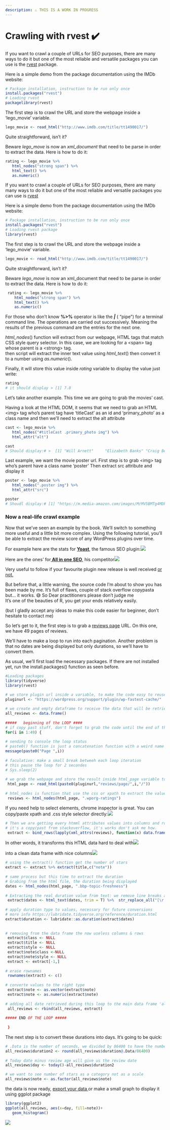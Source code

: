 ```yaml
---
description: ⚠️ THIS IS A WORK IN PROGRESS
---
```


# Crawling with rvest ✔️

If you want to crawl a couple of URLs for SEO purposes, there are many ways to do it but one of the most reliable and versatile packages you can use is the [rvest](https://cran.r-project.org/web/packages/rvest/) package.

Here is a simple demo from the package documentation using the IMDb website:

```r
# Package installation, instruction to be run only once
install.packages("rvest") 
# Loading rvest 
packagelibrary(rvest)
```

The first step is to crawl the URL and store the webpage inside a ‘lego\_movie’ variable.

```r
lego_movie <- read_html("http://www.imdb.com/title/tt1490017/")
```

Quite straightforward, isn’t it?

Beware _lego\_move_ is now an _xml\_document_ that need to be parse in order to extract the data. Here is how to do it:

```r
rating <- lego_movie %>%
   html_nodes("strong span") %>%
   html_text() %>%
   as.numeric()
```

If you want to crawl a couple of URLs for SEO purposes, there are many many ways to do it but one of the most reliable and versatile packages you can use is [rvest](https://cran.r-project.org/web/packages/rvest/)

Here is a simple demo from the package documentation using the IMDb website:

```r
# Package installation, instruction to be run only once
install.packages("rvest") 
# Loading rvest package
library(rvest)
```

The first step is to crawl the URL and store the webpage inside a ‘lego\_movie’ variable.

```r
lego_movie <- read_html("http://www.imdb.com/title/tt1490017/")
```

Quite straightforward, isn’t it?  
  
Beware _lego\_move_ is now an xml\_document that need to be parse in order to extract the data. Here is how to do it:

```r
 rating <- lego_movie %>%
    html_nodes("strong span") %>%
    html_text() %>%
    as.numeric()
```

For those who don’t know **%&gt;%** operator is like the _**\|**_ \( “pipe”\) for a terminal command line. The operations are carried out successively. Meaning the results of the previous command are the entries for the next one.  
  
_html\_nodes_\(\) function will extract from our webpage, HTML tags that match CSS style query selector. In this case, we are looking for a &lt;span&gt; tag whose parent is a &lt;strong&gt; tag.  
then script will extract the inner text value using _html\_text_\(\) then convert it to a number using _as.numeric_\(\).

Finally, it will store this value inside _rating_ variable to display the value just write:

```r
rating 
# it should display > [1] 7.8
```

Let’s take another example. This time we are going to grab the movies’ cast.  
  
Having a look at the HTML DOM, it seems that we need to grab an HTML &lt;img&gt; tag who’s parent tag have ‘titleCast’ as an id and ‘primary\_photo’ as a class name and then we’ll need to extract the alt attribute

```r
cast <- lego_movie %>%
   html_nodes("#titleCast .primary_photo img") %>%
   html_attr("alt")

cast 
# Should display:# >  [1] "Will Arnett"     "Elizabeth Banks" "Craig Berry"# >  [4] "Alison Brie"     "David Burrows"   "Anthony Daniels"# >  [7] "Charlie Day"     "Amanda Farinos"  "Keith Ferguson"# > [10] "Will Ferrell"    "Will Forte"      "Dave Franco"# > [13] "Morgan Freeman"  "Todd Hansen"     "Jonah Hill"

```

Last example, we want the movie poster url. First step is to grab &lt;img&gt; tag who’s parent have a class name ‘poster’ Then extract src attribute and display it

```r
poster <- lego_movie %>%
   html_nodes(".poster img") %>%
   html_attr("src")

poster 
# Shoudl display:# [1] "https://m.media-amazon.com/images/M/MV5BMTg4MDk1ODExN15BMl5BanBnXkFtZTgwNzIyNjg3MDE@.<em>V1_UX182_CR0,0,182,268_AL</em>.jpg"
```

### Now a real-life crawl example

Now that we’ve seen an example by the book. We’ll switch to something more useful and a little bit more complex. Using the following tutorial, you’ll be able to extract the review score of any WordPress plugins over time.

For example here are the stats for [**Yoast**](https://yoast.com/wordpress/plugins/seo/), the famous SEO plugin:![](https://www.gokam.fr/wp-content/uploads/2020/02/yoast.png)

Here are the ones’ for[ **All in one SEO**](https://en-gb.wordpress.org/plugins/all-in-one-seo-pack/), his competitor![](https://www.gokam.fr/wp-content/uploads/2020/02/all-in-one-seo.png)

Very useful to follow if your favourite plugin new release is well received [or not.](https://twitter.com/tuf/status/1229363279388082176)

But before that, a little warning, the source code I’m about to show you has been made by me. It’s full of flaws, couple of stack overflow copypasta but… it works. 😅 So Dear practitioners please don’t judge me  
It’s one of the beauties of R, you get your ends relatively easily.

\(but I gladly accept any ideas to make this code easier for beginner, don’t hesitate to contact me\)

So let’s get to it, the first step is to grab a [reviews page](https://wordpress.org/support/plugin/wp-fastest-cache/reviews/) URL. On this one, we have 49 pages of reviews.

We’ll have to make a loop to run into each pagination. Another problem is that no dates are being displayed but only durations, so we’ll have to convert them.

As usual, we’ll first load the necessary packages. If there are not installed yet, run the install.packages\(\) function as seen before.

```r
#Loading packages
library(tidyverse)
library(rvest)
```

```r
# we store plugin url inside a variable, to make the code easy to reuse
pluginurl <- "https://wordpress.org/support/plugin/wp-fastest-cache/"
 
# we create and empty dataframe to receive the data that will be retrieved from each pagination. If you don't know what's a data frame think of them as excel file
all_reviews <- data.frame()
 
#####   beginning of the LOOP ####
# if copy past stuff, don't forget to grab the code until the end of the loop at least
for(i in 1:49) {
 
# sending to console the loop status
# paste0() function is just a concatenation function with a weird name
message(paste0("Page ",i))
 
# faculative: make a small break betweeh each loop iteration
# this pause the loop for 2 secondes
# Sys.sleep(2)
 
# we grab the webpage and store the result inside html_page variable to be able to reuse it several times
 html_page <- read_html(paste0(pluginurl,"reviews/page/",i,"/")) 
 
# html_nodes is function that use the css or xpath to extract the value from the html page. This part is to extract the number of stars
 reviews <- html_nodes(html_page, ".wporg-ratings")
```

If you need help to select elements, chrome inspector is great. You can copy/paste xpath and .css style selector directly:![](https://www.gokam.fr/wp-content/uploads/2020/03/Screenshot-2020-03-04-14.00.37-1024x672.png)

```r
# Then we are getting every htmml attributes values into columns and rows
# it's a copy/past from stackoverflow, it's works don't ask me how.
 extract <- bind_rows(lapply(xml_attrs(reviews), function(x) data.frame(as.list(x), stringsAsFactors=FALSE)))
```

In other words, it transforms this HTML data hard to deal with![](https://www.gokam.fr/wp-content/uploads/2020/03/Screenshot-2020-03-06-14.50.55-1024x412.png)

into a clean data frame with nice columns![](https://www.gokam.fr/wp-content/uploads/2020/03/Screenshot-2020-03-06-14.51.36.png)

```r
# using the extract() function get the number of stars
extract <- extract %>% extract(title,c("note"))
 
# same process but this time to extract the duration
# Grabing from the html file, the duration being displayed
dates <- html_nodes(html_page, ".bbp-topic-freshness")
 
# Extracting the real duration value from text: we remove line breaks and what's after "ago"
 extract$dates <- html_text(dates, trim = T) %>%  str_replace_all("[\r|\n|\t]" , "") %>% str_replace_all(" ago.*$" , "")
 
# apply duration type to values, necessary for future conversions
# more info https://lubridate.tidyverse.org/reference/duration.html
extract$duration <- lubridate::as.duration(extract$dates)
 
 
# removing from the data frame the now useless columns & rows
 extract$class <- NULL
 extract$title <- NULL
 extract$style <- NULL
 extract$note$class <-NULL
 extract$note$style <- NULL
 extract <- extract[-1,]
 
# erase rownames
 rownames(extract) <- c()
 
# converte values to the right type
 extract$note <- as.vector(extract$note)
 extract$note <- as.numeric(extract$note)
 
# adding all date retrieved during this loop to the main data frame 'all_reviews' 
 all_reviews <- rbind(all_reviews, extract)   
 
##### END OF THE LOOP #####
 
 }
```

The next step is to convert these durations into days. It’s going to be quick:

```r
# .Data is the number of seconds, we divided by 86400 to have the number of days and we round it
all_reviews$duration2 <- round(all_reviews$duration@.Data/86400)
 
# Today date minus review age will give us the review date 
all_reviews$day <- today()-all_reviews$duration2
```

```r
# we want to see number of stars as a category not as a scale
all_reviews$note <- as.factor(all_reviews$note)
```

the data is now ready, [export your data ](https://www.gokam.co.uk/export-your-data-from-r/)or make a small graph to display it using ggplot package

```r
library(ggplot2)
ggplot(all_reviews, aes(x=day, fill=note))+
   geom_histogram()
```

![](https://www.gokam.fr/wp-content/uploads/2020/03/Rplot.png)

  


